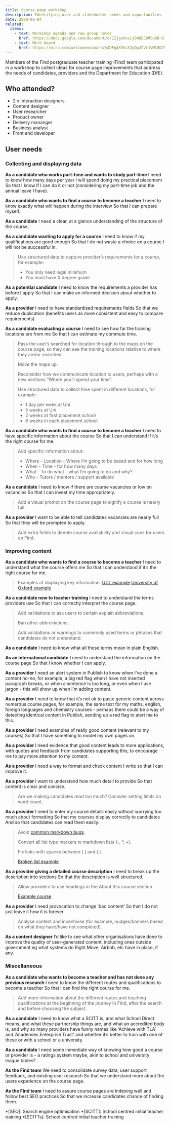 ```yaml
---
title: Course page workshop
description: Identifying user and stakeholder needs and opportunities for course page improvements
date: 2020-06-04
related:
  items:
    - text: Workshop agenda and raw group notes
      href: https://docs.google.com/document/d/1ZjgnXosijDO8EJ8MCoGN-6IaJXNu0_A225oY1QqaCmo/edit?usp=sharing
    - text: Miro board
      href: https://miro.com/welcomeonboard/yADFg4XSksX2gQpJCVr1VMl8Q7hYYV0TaDUKObyCYuZp2Mam2b1K65efFUBhEY3b
---
```


Members of the Find postgraduate teacher training (Find) team participated in a workshop to collect ideas for course page improvements that address the needs of candidates, providers and the Department for Education (DfE).

## Who attended?

- 2 x Interaction designers
- Content designer
- User researcher
- Product owner
- Delivery mananger
- Business analyst
- Front end developer

## User needs

### Collecting and displaying data

**As a candidate who works part-time and wants to study part-time**
I need to know how many days per year I will spend doing my practical placement
So that I know if I can do it or not (considering my part-time job and the annual leave I have).

**As a candidate who wants to find a course to become a teacher**
I need to know exactly what will happen during the interview
So that I can prepare myself.

**As a candidate**
I need a clear, at a glance understanding of the structure of the course.

**As a candidate wanting to apply for a course**
I need to know if my qualifications are good enough
So that I do not waste a choice on a course I will not be successful in.

> Use structured data to capture provider’s requirements for a course, for example:
>
> - You only need legal minimum
> - You must have X degree grade

**As a potential candidate**
I need to know the requirements a provider has before I apply
So that I can make an informed decision about whether to apply.

**As a provider**
I need to have standardised requirements fields
So that we reduce duplication (benefits users as more consistent and easy to compare requirements).

**As a candidate evaluating a course**
I need to see how far the training locations are from me
So that I can estimate my commute time.

> Pass the user’s searched for location through to the maps on the course page, so they can see the training locations relative to where they are/or searched.
>
> Move the maps up.
>
> Reconsider how we communicate location to users, perhaps with a new sections “Where you’ll spend your time”.
>
> Use structured data to collect time spent in different locations, for example:
>
> - 1 day per week at Uni
> - 5 weeks at Uni
> - 2 weeks at first placement school
> - 6 weeks in each placement school

**As a candidate who wants to find a course to become a teacher**
I need to have specific information about the course
So that I can understand if it’s the right course for me.

> Add specific information about:
>
> - Where - Location - Where I’m going to be based and for how long
> - When - Time - for how many days
> - What - To do what - what I’m going to do and why?
> - Who - Tutors / mentors / support available

**As a candidate**
I need to know if there are course vacancies or low on vacancies
So that I can invest my time appropriately.

> Add a visual prompt on the course page to signify a course is nearly full.

**As a provider**
I want to be able to tell candidates vacancies are nearly full
So that they will be prompted to apply.

> Add extra fields to denote course availability and visual cues for users on Find.

### Improving content

**As a candidate who wants to find a course to become a teacher**
I need to understand what the course offers me
So that I can understand if it’s the right course for me.

> Examples of displaying key information.
> [UCL example](https://www.ucl.ac.uk/ioe/courses/teacher-training/mathematics-pgce) [University of Oxford example](http://www.education.ox.ac.uk/programmes/pgce/)

**As a candidate new to teacher training**
I need to understand the terms providers use
So that I can correctly interpret the course page.

> Add validations to ask users to certain explain abbreviations.
>
> Ban other abbreviations.
>
> Add validations or warnings to commonly used terms or phrases that candidates do not understand.

**As a candidate**
I need to know what all these terms mean in plain English.

**As an international candidate**
I need to understand the information on the course page
So that I know whether I can apply.

**As a provider**
I need an alert system in Publish to know when I’ve done a content no-no, for example, a big red flag when I have not inserted paragraph breaks, or when a sentence is too long, or even when I use jargon - this will show up when I’m adding content.

**As a provider**
I need to know that it’s not ok to paste generic content across numerous course pages, for example, the same text for my maths, english, foreign languages and chemistry courses - perhaps there could be a way of detecting identical content in Publish, sending up a red flag to alert me to this.

**As a provider**
I need examples of really good content (relevant to my courses)
So that I have something to model my own pages on.

**As a provider**
I need evidence that good content leads to more applications, with quotes and feedback from candidates supporting this, to encourage me to pay more attention to my content.

**As a provider**
I need a way to format and check content I write so that I can improve it.

**As a provider**
I want to understand how much detail to provide
So that content is clear and concise.

> Are we making candidates read too much? Consider setting limits on word count.

**As a provider**
I need to enter my course details easily without worrying too much about formatting
So that my courses display correctly to candidates
And so that candidates can read them easily.

> Avoid [common markdown bugs](https://github.com/DFE-Digital/manage-courses-ui/issues/188).
>
> Convert all list type markers to markdown lists (-, *, •).
>
> Fix links with spaces between [ ] and ( ).
>
> [Broken list example](https://www.find-postgraduate-teacher-training.service.gov.uk/course/E28/2M8K#section-entry)

**As a provider giving a detailed course description**
I need to break up the description into sections
So that the description is well structured.

> Allow providers to use headings in the About this course section.
>
> [Example course](https://www.find-postgraduate-teacher-training.service.gov.uk/course/1EL/2VP3)

**As a provider**
I need provocation to change ‘bad content’
So that I do not just leave it how it is forever.

> Analyse content and incentivise (for example, nudges/banners based on what they have/have not completed).

**As a content designer**
I’d like to see what other organisations have done to improve the quality of user-generated content, including ones outside government eg what systems do Right Move, Airbnb, etc have in place, if any.

### Miscellaneous

**As a candidate who wants to become a teacher and has not done any previous research**
I need to know the different routes and qualifications to become a teacher
So that I can find the right course for me.

> Add more information about the different routes and teaching qualifications at the beginning of the journey in Find, after the search and before choosing the subject.

**As a candidate**
I need to know what a SCITT is, and what School Direct means, and what these partnership things are, and what an accredited body is, and why so many providers have funny names like ‘Achieve with TLA’ and ‘Academies Enterprise Trust’ and whether it’s better to train with one of these or with a school or a university.

**As a candidate**
I need some immediate way of knowing how good a course or provider is - a ratings system maybe, akin to school and university league tables?

**As the Find team**
We need to consolidate survey data, user support feedback, and existing user research
So that we understand more about the users experience on the course page.

**As the Find team**
I need to assure course pages are indexing well and follow best SEO practices
So that we increase candidates chance of finding them.

*[SEO]: Search engine optimisation
*[SCITT]: School centred initial teacher training
*[SCITTs]: School centred initial teacher training
